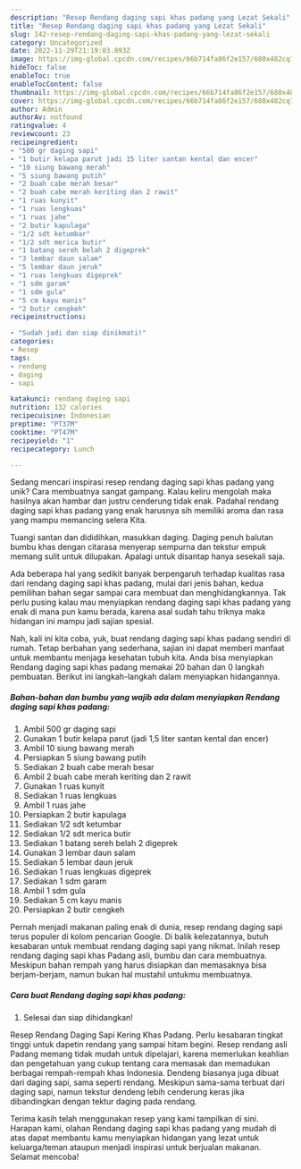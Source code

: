 ```yaml
---
description: "Resep Rendang daging sapi khas padang yang Lezat Sekali"
title: "Resep Rendang daging sapi khas padang yang Lezat Sekali"
slug: 142-resep-rendang-daging-sapi-khas-padang-yang-lezat-sekali
category: Uncategorized
date: 2022-11-29T21:19:03.893Z
image: https://img-global.cpcdn.com/recipes/66b714fa86f2e157/680x482cq70/rendang-daging-sapi-khas-padang-foto-resep-utama.jpg
hideToc: false
enableToc: true
enableTocContent: false
thumbnail: https://img-global.cpcdn.com/recipes/66b714fa86f2e157/680x482cq70/rendang-daging-sapi-khas-padang-foto-resep-utama.jpg
cover: https://img-global.cpcdn.com/recipes/66b714fa86f2e157/680x482cq70/rendang-daging-sapi-khas-padang-foto-resep-utama.jpg
author: Admin
authorAv: notfound
ratingvalue: 4
reviewcount: 23
recipeingredient:
- "500 gr daging sapi"
- "1 butir kelapa parut jadi 15 liter santan kental dan encer"
- "10 siung bawang merah"
- "5 siung bawang putih"
- "2 buah cabe merah besar"
- "2 buah cabe merah keriting dan 2 rawit"
- "1 ruas kunyit"
- "1 ruas lengkuas"
- "1 ruas jahe"
- "2 butir kapulaga"
- "1/2 sdt ketumbar"
- "1/2 sdt merica butir"
- "1 batang sereh belah 2 digeprek"
- "3 lembar daun salam"
- "5 lembar daun jeruk"
- "1 ruas lengkuas digeprek"
- "1 sdm garam"
- "1 sdm gula"
- "5 cm kayu manis"
- "2 butir cengkeh"
recipeinstructions:

- "Sudah jadi dan siap dinikmati!"
categories:
- Resep
tags:
- rendang
- daging
- sapi

katakunci: rendang daging sapi 
nutrition: 132 calories
recipecuisine: Indonesian
preptime: "PT37M"
cooktime: "PT47M"
recipeyield: "1"
recipecategory: Lunch

---
```





Sedang mencari inspirasi resep rendang daging sapi khas padang yang unik? Cara membuatnya sangat gampang. Kalau keliru mengolah maka hasilnya akan hambar dan justru cenderung tidak enak. Padahal rendang daging sapi khas padang yang enak harusnya sih memiliki aroma dan rasa yang mampu memancing selera Kita.





Tuangi santan dan dididihkan, masukkan daging. Daging penuh balutan bumbu khas dengan citarasa menyerap sempurna dan tekstur empuk memang sulit untuk dilupakan. Apalagi untuk disantap hanya sesekali saja.

Ada beberapa hal yang sedikit banyak berpengaruh terhadap kualitas rasa dari rendang daging sapi khas padang, mulai dari jenis bahan, kedua pemilihan bahan segar sampai cara membuat dan menghidangkannya. Tak perlu pusing kalau mau menyiapkan rendang daging sapi khas padang yang enak di mana pun kamu berada, karena asal sudah tahu triknya maka hidangan ini mampu jadi sajian spesial.






Nah, kali ini kita coba, yuk, buat rendang daging sapi khas padang sendiri di rumah. Tetap berbahan yang sederhana, sajian ini dapat memberi manfaat untuk membantu menjaga kesehatan tubuh kita. Anda bisa menyiapkan Rendang daging sapi khas padang memakai 20 bahan dan 0 langkah pembuatan. Berikut ini langkah-langkah dalam menyiapkan hidangannya.

<!--inarticleads1-->

##### Bahan-bahan dan bumbu yang wajib ada dalam menyiapkan Rendang daging sapi khas padang:

1. Ambil 500 gr daging sapi
1. Gunakan 1 butir kelapa parut (jadi 1,5 liter santan kental dan encer)
1. Ambil 10 siung bawang merah
1. Persiapkan 5 siung bawang putih
1. Sediakan 2 buah cabe merah besar
1. Ambil 2 buah cabe merah keriting dan 2 rawit
1. Gunakan 1 ruas kunyit
1. Sediakan 1 ruas lengkuas
1. Ambil 1 ruas jahe
1. Persiapkan 2 butir kapulaga
1. Sediakan 1/2 sdt ketumbar
1. Sediakan 1/2 sdt merica butir
1. Sediakan 1 batang sereh belah 2 digeprek
1. Gunakan 3 lembar daun salam
1. Sediakan 5 lembar daun jeruk
1. Sediakan 1 ruas lengkuas digeprek
1. Sediakan 1 sdm garam
1. Ambil 1 sdm gula
1. Sediakan 5 cm kayu manis
1. Persiapkan 2 butir cengkeh


Pernah menjadi makanan paling enak di dunia, resep rendang daging sapi terus populer di kolom pencarian Google. Di balik kelezatannya, butuh kesabaran untuk membuat rendang daging sapi yang nikmat. Inilah resep rendang daging sapi khas Padang asli, bumbu dan cara membuatnya. Meskipun bahan rempah yang harus disiapkan dan memasaknya bisa berjam-berjam, namun bukan hal mustahil untukmu membuatnya. 

<!--inarticleads2-->

##### Cara buat Rendang daging sapi khas padang:


1. Selesai dan siap dihidangkan!

Resep Rendang Daging Sapi Kering Khas Padang. Perlu kesabaran tingkat tinggi untuk dapetin rendang yang sampai hitam begini. Resep rendang asli Padang memang tidak mudah untuk dipelajari, karena memerlukan keahlian dan pengetahuan yang cukup tentang cara memasak dan memadukan berbagai rempah-rempah khas Indonesia. Dendeng biasanya juga dibuat dari daging sapi, sama seperti rendang. Meskipun sama-sama terbuat dari daging sapi, namun tekstur dendeng lebih cenderung keras jika dibandingkan dengan tektur daging pada rendang. 

Terima kasih telah menggunakan resep yang kami tampilkan di sini. Harapan kami, olahan Rendang daging sapi khas padang yang mudah di atas dapat membantu kamu menyiapkan hidangan yang lezat untuk keluarga/teman ataupun menjadi inspirasi untuk berjualan makanan. Selamat mencoba!

